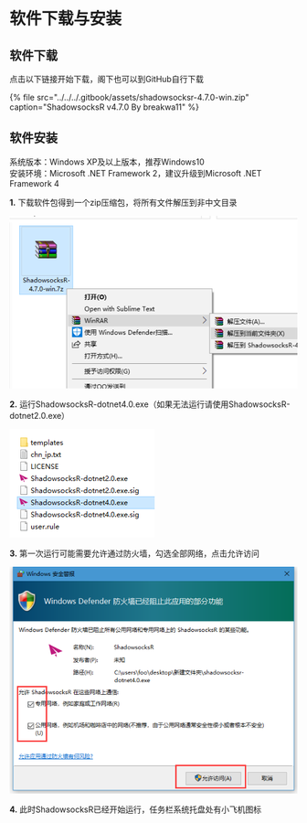 # 软件下载与安装

## 软件下载

点击以下链接开始下载，阁下也可以到GitHub自行下载

{% file src="../../../.gitbook/assets/shadowsocksr-4.7.0-win.zip" caption="ShadowsocksR v4.7.0 By breakwa11" %}

## 软件安装

系统版本：Windows XP及以上版本，推荐Windows10  
安装环境：Microsoft .NET Framework 2，建议升级到Microsoft .NET Framework 4  


**1.** 下载软件包得到一个zip压缩包，将所有文件解压到非中文目录  


![](../../../.gitbook/assets/image%20%2826%29.png)

**2.** 运行ShadowsocksR-dotnet4.0.exe（如果无法运行请使用ShadowsocksR-dotnet2.0.exe）

![](../../../.gitbook/assets/image%20%2841%29.png)

**3.** 第一次运行可能需要允许通过防火墙，勾选全部网络，点击允许访问

![](../../../.gitbook/assets/image%20%2812%29.png)

**4.** 此时ShadowsocksR已经开始运行，任务栏系统托盘处有小飞机图标

